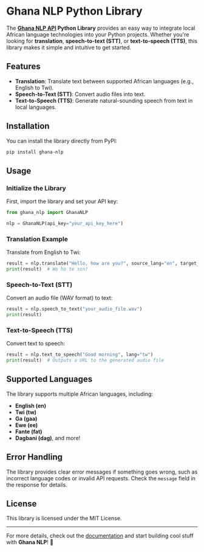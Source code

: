 # Ghana NLP Python Library 

The **[Ghana NLP API](https://translation.ghananlp.org/) Python Library** provides an easy way to integrate local African language technologies into your Python projects. Whether you're looking for **translation**, **speech-to-text (STT)**, or **text-to-speech (TTS)**, this library makes it simple and intuitive to get started.

## Features

- **Translation**: Translate text between supported African languages (e.g., English to Twi).
- **Speech-to-Text (STT)**: Convert audio files into text.
- **Text-to-Speech (TTS)**: Generate natural-sounding speech from text in local languages.

## Installation

You can install the library directly from PyPI:

```bash
pip install ghana-nlp
```

## Usage

### Initialize the Library

First, import the library and set your API key:

```python
from ghana_nlp import GhanaNLP

nlp = GhanaNLP(api_key="your_api_key_here")
```

### Translation Example

Translate from English to Twi:

```python
result = nlp.translate("Hello, how are you?", source_lang="en", target_lang="tw")
print(result)  # Wo ho te sɛn?
```

### Speech-to-Text (STT)

Convert an audio file (WAV format) to text:

```python
result = nlp.speech_to_text("your_audio_file.wav")
print(result)
```

### Text-to-Speech (TTS)

Convert text to speech:

```python
result = nlp.text_to_speech("Good morning", lang="tw")
print(result)  # Outputs a URL to the generated audio file
```

## Supported Languages

The library supports multiple African languages, including:
- **English (en)**
- **Twi (tw)**
- **Ga (gaa)**
- **Ewe (ee)**
- **Fante (fat)**
- **Dagbani (dag)**, and more!

## Error Handling

The library provides clear error messages if something goes wrong, such as incorrect language codes or invalid API requests. Check the `message` field in the response for details.

## License

This library is licensed under the MIT License.

---

For more details, check out the [documentation](https://pkwolffe.hashnode.dev/ghana-nlp-python-library) and start building cool stuff with **Ghana NLP**! 🎉
